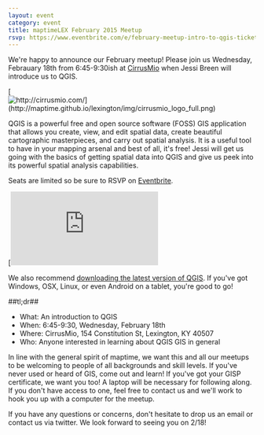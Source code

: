 ```yaml
---
layout: event
category: event
title: maptimeLEX February 2015 Meetup
rsvp: https://www.eventbrite.com/e/february-meetup-intro-to-qgis-tickets-15703477524
---
```


We're happy to announce our February meetup! Please join us Wednesday, Febrauary 18th from 6:45-9:30ish at [CirrusMio](http://http://cirrusmio.com/) when Jessi Breen will introduce us to QGIS.

[![http://cirrusmio.com/](http://maptime.github.io/lexington/img/cirrusmio_logo_full.png) ](http://cirrusmio.com/)

QGIS is a powerful free and open source software (FOSS) GIS application that allows you create, view, and edit spatial data, create beautiful cartographic masterpieces, and carry out spatial analysis. It is a useful tool to have in your mapping arsenal and best of all, it's free! Jessi will get us going with the basics of getting spatial data into QGIS and give us peek into its powerful spatial analysis capabilities.  

Seats are limited so be sure to RSVP on [Eventbrite](https://www.eventbrite.com/e/february-meetup-intro-to-qgis-tickets-15703477524).

[![http://www2.qgis.org/en/site/index.html](http://maptime.github.io/lexington/img/QGis_Logo-small.png) ](http://www2.qgis.org/en/site/index.html)

We also recommend [downloading the latest version of QGIS](http://www2.qgis.org/en/site/forusers/download.html). If you've got Windows, OSX, Linux, or even Android on a tablet, you're good to go!
 


##tl;dr##

- What: An introduction to QGIS
- When: 6:45-9:30, Wednesday, February 18th
- Where: CirrusMio, 154 Constitution St, Lexington, KY 40507
- Who: Anyone interested in learning about QGIS GIS in general
 
In line with the general spirit of maptime, we want this and all our meetups to be welcoming to people of all backgrounds and skill levels. If you've never used or heard of GIS, come out and learn! If you've got your GISP certificate, we want you too! A laptop will be necessary for following along. If you don't have access to one, feel free to contact us and we'll work to hook you up with a computer for the meetup.

If you have any questions or concerns, don't hesitate to drop us an email or contact us via twitter. We look forward to seeing you on 2/18!

<div id='map' class='row8 fill-blue col12 map space-bottom2'></div>
<script>
var map = L.mapbox.map('map', 'maptastik.j354k5k8')
    .setView([38.04746, -84.49253], 17);

var marker = L.mapbox.featureLayer({
  'type': 'Feature',
  'properties': {
    'title': 'Awesome Inc',
    'description': '154 Constitution St,<br>Lexington, Kentucky<br>40507',
    'marker-color': '#ff8888'
  },
  'geometry': {
    'type': 'Point',
    'coordinates': [-84.49253,38.04746]
  }
}).addTo(map);

marker.eachLayer(function(m) {
    m.openPopup();
});
</script>